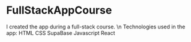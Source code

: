 # FullStackAppCourse

I created the app during a full-stack course. 
\n Technologies used in the app:
HTML
CSS
SupaBase
Javascript
React
